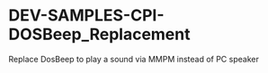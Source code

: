 # DEV-SAMPLES-CPI-DOSBeep_Replacement
Replace DosBeep to play a sound via MMPM instead of PC speaker
